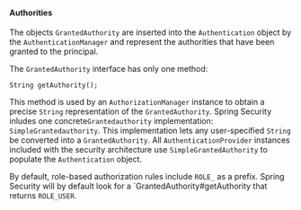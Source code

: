 #### Authorities
The objects ``GrantedAuthority`` are inserted into the ``Authentication`` object by the ``AuthenticationManager`` and 
represent the authorities that have been granted to the principal.

The ``GrantedAuthority`` interface has only one method:
```
String getAuthority();
```
This method is used by an ``AuthorizationManager`` instance to obtain a precise ``String`` representation of the ``GrantedAuthority``.
Spring Security inludes one concrete``Grantedauthority`` implementation: ``SimpleGrantedauthority``. This implementation lets any user-specified
``String`` be converted into a ``GrantedAuthority``. All ``AuthenticationProvider`` instances included with the security architecture use
``SimpleGrantedAuthority`` to populate the ``Authentication`` object. <br>

By default, role-based authorization rules include ``ROLE_`` as a prefix.
Spring Security will by default look for a `GrantedAuthority#getAuthority that returns ``ROLE_USER``.
